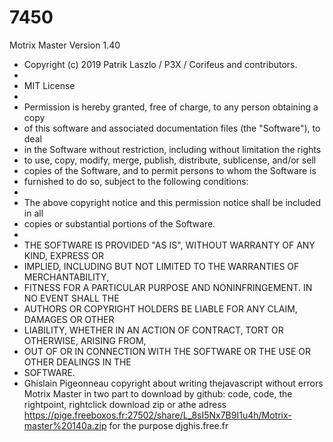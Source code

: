 # 7450
Motrix Master Version 1.40
 * Copyright (c) 2019 Patrik Laszlo / P3X / Corifeus and contributors.
 *
 * MIT License
 *
 * Permission is hereby granted, free of charge, to any person obtaining a copy
 * of this software and associated documentation files (the "Software"), to deal
 * in the Software without restriction, including without limitation the rights
 * to use, copy, modify, merge, publish, distribute, sublicense, and/or sell
 * copies of the Software, and to permit persons to whom the Software is
 * furnished to do so, subject to the following conditions:
 *
 * The above copyright notice and this permission notice shall be included in all
 * copies or substantial portions of the Software.
 *
 * THE SOFTWARE IS PROVIDED "AS IS", WITHOUT WARRANTY OF ANY KIND, EXPRESS OR
 * IMPLIED, INCLUDING BUT NOT LIMITED TO THE WARRANTIES OF MERCHANTABILITY,
 * FITNESS FOR A PARTICULAR PURPOSE AND NONINFRINGEMENT. IN NO EVENT SHALL THE
 * AUTHORS OR COPYRIGHT HOLDERS BE LIABLE FOR ANY CLAIM, DAMAGES OR OTHER
 * LIABILITY, WHETHER IN AN ACTION OF CONTRACT, TORT OR OTHERWISE, ARISING FROM,
 * OUT OF OR IN CONNECTION WITH THE SOFTWARE OR THE USE OR OTHER DEALINGS IN THE
 * SOFTWARE.
 * Ghislain Pigeonneau copyright about writing thejavascript without errors
Motrix Master in two part to download by github:
code, code, the rightpoint, rightclick download zip
or athe adress
https://pige.freeboxos.fr:27502/share/L_8sI5Nx7B9I1u4h/Motrix-master%20140a.zip 
for the purpose
djghis.free.fr
